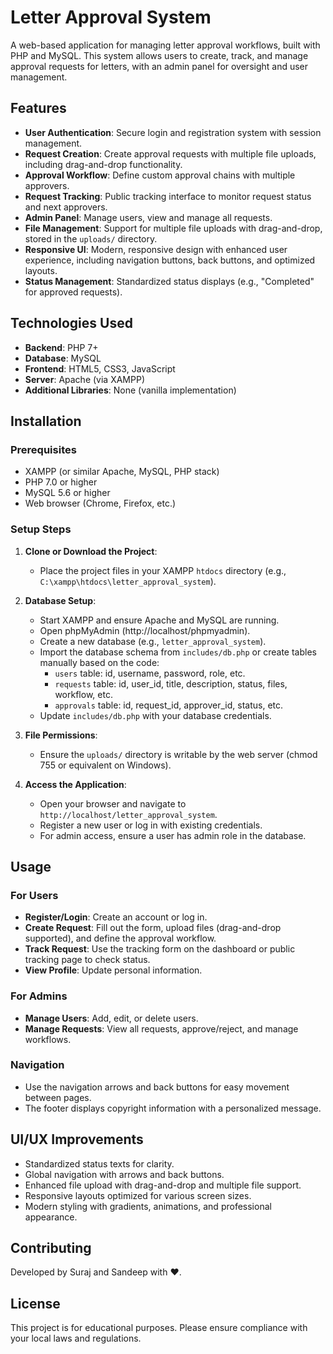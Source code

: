 # Letter Approval System

A web-based application for managing letter approval workflows, built with PHP and MySQL. This system allows users to create, track, and manage approval requests for letters, with an admin panel for oversight and user management.

## Features

- **User Authentication**: Secure login and registration system with session management.
- **Request Creation**: Create approval requests with multiple file uploads, including drag-and-drop functionality.
- **Approval Workflow**: Define custom approval chains with multiple approvers.
- **Request Tracking**: Public tracking interface to monitor request status and next approvers.
- **Admin Panel**: Manage users, view and manage all requests.
- **File Management**: Support for multiple file uploads with drag-and-drop, stored in the `uploads/` directory.
- **Responsive UI**: Modern, responsive design with enhanced user experience, including navigation buttons, back buttons, and optimized layouts.
- **Status Management**: Standardized status displays (e.g., "Completed" for approved requests).

## Technologies Used

- **Backend**: PHP 7+
- **Database**: MySQL
- **Frontend**: HTML5, CSS3, JavaScript
- **Server**: Apache (via XAMPP)
- **Additional Libraries**: None (vanilla implementation)

## Installation

### Prerequisites
- XAMPP (or similar Apache, MySQL, PHP stack)
- PHP 7.0 or higher
- MySQL 5.6 or higher
- Web browser (Chrome, Firefox, etc.)

### Setup Steps
1. **Clone or Download the Project**:
   - Place the project files in your XAMPP `htdocs` directory (e.g., `C:\xampp\htdocs\letter_approval_system`).

2. **Database Setup**:
   - Start XAMPP and ensure Apache and MySQL are running.
   - Open phpMyAdmin (http://localhost/phpmyadmin).
   - Create a new database (e.g., `letter_approval_system`).
   - Import the database schema from `includes/db.php` or create tables manually based on the code:
     - `users` table: id, username, password, role, etc.
     - `requests` table: id, user_id, title, description, status, files, workflow, etc.
     - `approvals` table: id, request_id, approver_id, status, etc.
   - Update `includes/db.php` with your database credentials.

3. **File Permissions**:
   - Ensure the `uploads/` directory is writable by the web server (chmod 755 or equivalent on Windows).

4. **Access the Application**:
   - Open your browser and navigate to `http://localhost/letter_approval_system`.
   - Register a new user or log in with existing credentials.
   - For admin access, ensure a user has admin role in the database.

## Usage

### For Users
- **Register/Login**: Create an account or log in.
- **Create Request**: Fill out the form, upload files (drag-and-drop supported), and define the approval workflow.
- **Track Request**: Use the tracking form on the dashboard or public tracking page to check status.
- **View Profile**: Update personal information.

### For Admins
- **Manage Users**: Add, edit, or delete users.
- **Manage Requests**: View all requests, approve/reject, and manage workflows.

### Navigation
- Use the navigation arrows and back buttons for easy movement between pages.
- The footer displays copyright information with a personalized message.

## UI/UX Improvements

- Standardized status texts for clarity.
- Global navigation with arrows and back buttons.
- Enhanced file upload with drag-and-drop and multiple file support.
- Responsive layouts optimized for various screen sizes.
- Modern styling with gradients, animations, and professional appearance.

## Contributing

Developed by Suraj and Sandeep with ❤️.

## License

This project is for educational purposes. Please ensure compliance with your local laws and regulations.